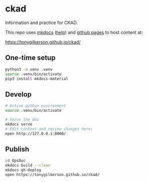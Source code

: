 # ckad

Information and practice for CKAD.

This repo uses [mkdocs](https://www.mkdocs.org/) ([help](https://mkdocs.readthedocs.io/en/0.10/)) and [github pages](https://help.github.com/articles/configuring-a-publishing-source-for-github-pages/) to host content at:

https://tonygilkerson.github.io/ckad/

## One-time setup

```sh
python3 -m venv .venv
source .venv/bin/activate
pip3 install mkdocs-material
```

## Develop

```sh
# Active python environment
source .venv/bin/activate

# Serve the doc
mkdocs serve
# Edit content and review changes here:
open http://127.0.0.1:8000/
```

## Publish

```sh
cd OpsDoc
mkdocs build --clean
mkdocs gh-deploy
open https://tonygilkerson.github.io/ckad/
```

